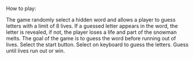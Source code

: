 How to play:

The game randomly select a hidden word and allows a player to guess letters with a limit of 8 lives.  If a guessed letter appears in the word, the letter is revealed, if not, the player loses a life and part of the snowman melts.  The goal of the game is to guess the word before running out of lives.
Select the start button.
Select on keyboard to guess the letters.
Guess until lives run out or win.
